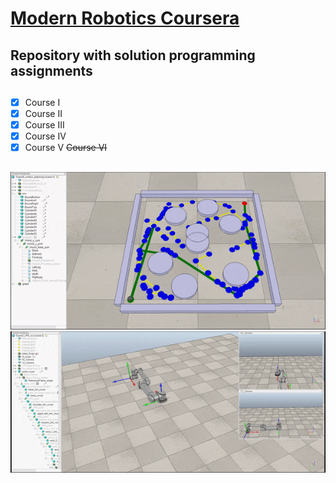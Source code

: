 # <a href="https://www.coursera.org/specializations/modernrobotics">Modern Robotics Coursera</a>
## Repository with solution programming assignments

##
- [x] Course I
- [x] Course II
- [x] Course III
- [x] Course IV
- [x] Course V
 ~~Course VI~~

## 
<img src="resource/rrt.gif">

<img src="resource/arm.gif">

